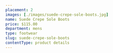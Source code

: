 ```yaml
---
placement: 2
images: [./images/suede-crepe-sole-boots.jpg]
name: Suede Crepe Sole Boots
price: $115.00
department: mens
type: footwear
slug: suede-crepe-sole-boots
contentType: product details
---
```

